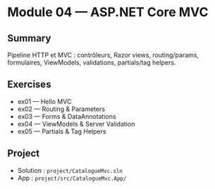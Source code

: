 # Module 04 — ASP.NET Core MVC

## Summary
Pipeline HTTP et MVC : contrôleurs, Razor views, routing/params, formulaires, ViewModels, validations, partials/tag helpers.

## Exercises
- ex01 — Hello MVC
- ex02 — Routing & Parameters
- ex03 — Forms & DataAnnotations
- ex04 — ViewModels & Server Validation
- ex05 — Partials & Tag Helpers

## Project
- Solution : `project/CatalogueMvc.sln`
- App : `project/src/CatalogueMvc.App/`
